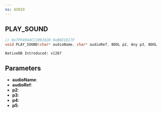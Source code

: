 ```yaml
---
ns: AUDIO
---
```

## PLAY_SOUND

```c
// 0x7FF4944CC209192D 0xB6E1917F
void PLAY_SOUND(char* audioName, char* audioRef, BOOL p2, Any p3, BOOL p4, Any p5);
```

```
NativeDB Introduced: v1207
```

## Parameters
* **audioName**:
* **audioRef**:
* **p2**:
* **p3**:
* **p4**:
* **p5**:
